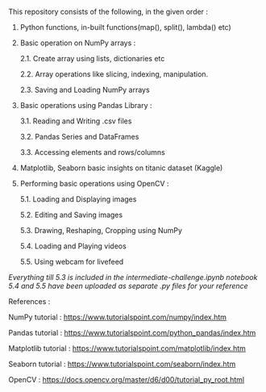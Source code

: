 This repository consists of the following, in the given order :

1. Python functions, in-built functions(map(), split(), lambda() etc)

2. Basic operation on NumPy arrays :
  
    2.1. Create array using lists, dictionaries etc
  
    2.2. Array operations like slicing, indexing, manipulation.
  
    2.3. Saving and Loading NumPy arrays
  
3. Basic operations using Pandas Library :

    3.1. Reading and Writing .csv files
  
    3.2. Pandas Series and DataFrames
  
    3.3. Accessing elements and rows/columns
  
  
4. Matplotlib, Seaborn basic insights on titanic dataset (Kaggle)

5. Performing basic operations using OpenCV :

    5.1. Loading and Displaying images
  
    5.2. Editing and Saving images
  
    5.3. Drawing, Reshaping, Cropping using NumPy
  
    5.4. Loading and Playing videos
  
    5.5. Using webcam for livefeed
  
  
*Everything till 5.3 is included in the intermediate-challenge.ipynb notebook*
*5.4 and 5.5 have been uploaded as separate .py files for your reference*

References :

NumPy tutorial : https://www.tutorialspoint.com/numpy/index.htm

Pandas tutorial : https://www.tutorialspoint.com/python_pandas/index.htm

Matplotlib tutorial : https://www.tutorialspoint.com/matplotlib/index.htm

Seaborn tutorial : https://www.tutorialspoint.com/seaborn/index.htm

OpenCV : https://docs.opencv.org/master/d6/d00/tutorial_py_root.html

